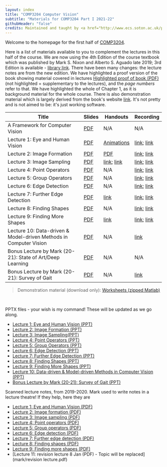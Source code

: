 ```yaml
---
layout: index
title: "COMP3204 Computer Vision"
subtitle: "Materials for COMP3204 Part I 2021-22"
githubHeader: "false"
credits: Maintained and taught by <a href="http://www.ecs.soton.ac.uk/people/msn">Dr Xiaohao Cai</a>
---
```


Welcome to the homepage for the first half of [COMP3204](https://secure.ecs.soton.ac.uk/module/COMP3204).

Here is a list of materials available to you to complement the lectures in this half of the course. We are now using the 4th Edition of the course textbook which was published by Mark S. Nixon and Alberto S. Aguado late 2019; 3rd Edition is available - [library link](https://ebookcentral.proquest.com/lib/soton-ebooks/detail.action?docID=998617&query=Feature+Extraction+and+Image+Processing+for+Computer+Vision). There have been many changes: the lecture notes are from the new edition. We have highlighted a proof version of the book showing material covered in lectures [Highlighted proof of book (PDF)](mark/Sections_of_proof_of_textbook_highlighted.pdf) (not highlighted = supplementary to the lectures), and the *page numbers* refer to that. We have highlighted the whole of Chapter 1, as it is background material for the whole course. There is also demonstration material which is largely derived from the book's website [link](https://www.southampton.ac.uk/~msn/book/). It's not pretty and is not aimed to be: it's just working software. 


Title        | Slides                            |Handouts     | Recording
------------ | ----------------------------------|-------------| --------- 
A Framework for Computer Vision | [PDF](mark/A%20Framework%20for%20Computer%20Vision-i.pdf) | N/A  | N/A
Lecture 1: Eye and Human Vision | [PDF](mark/Lecture_1_21-22.pdf) | [Animations](mark/Lecture_1_animations_2020.pptx) | [link](https://southampton.cloud.panopto.eu/Panopto/Pages/Viewer.aspx?id=9a64be1f-2572-4ca2-8c12-ac4f00e64eba); [link](https://southampton.cloud.panopto.eu/Panopto/Pages/Viewer.aspx?id=4b527945-ad2f-43d9-8eaf-adb800d5991b)
Lecture 2: Image Formation      | [PDF](mark/Lecture_2_21-22.pdf) | [PDF](mark/FourierTransform.pdf) | [link](https://southampton.cloud.panopto.eu/Panopto/Pages/Viewer.aspx?id=53777333-e297-4b2c-bd7e-ac4f00e89916); [link](https://southampton.cloud.panopto.eu/Panopto/Pages/Viewer.aspx?id=9c05babb-9d43-420c-9cd3-adbb00f6ae29#)
Lecture 3: Image Sampling       | [PDF](mark/Lecture_3_21-22.pdf) | [link](https://en.wikipedia.org/wiki/Nyquist%E2%80%93Shannon_sampling_theorem); [link](https://en.wikipedia.org/wiki/Dirac_comb) | [link](https://southampton.cloud.panopto.eu/Panopto/Pages/Viewer.aspx?id=dc0154f9-4345-4a53-9219-ac5200e306b7); [link](https://southampton.cloud.panopto.eu/Panopto/Pages/Viewer.aspx?id=2baee1da-6f9d-4bc5-9f1e-adbe00b4785a)
Lecture 4: Point Operators      | [PDF](mark/Lecture_4_21-22.pdf) | N/A | [link](https://southampton.cloud.panopto.eu/Panopto/Pages/Viewer.aspx?id=803c26de-a504-4d38-a3fb-ac5600e051ce); [link](https://southampton.cloud.panopto.eu/Panopto/Pages/Viewer.aspx?id=159cc9b8-bd31-49fd-b6fe-adbf00d575cc)
Lecture 5: Group Operators      | [PDF](mark/Lecture_5_21-22.pdf) | N/A | [link](https://southampton.cloud.panopto.eu/Panopto/Pages/Viewer.aspx?id=a146ecac-cdc8-4a62-a21c-ac5600e4e95e); [link](https://southampton.cloud.panopto.eu/Panopto/Pages/Viewer.aspx?id=bf40f52e-204a-472e-a0d1-adc200f69b9b)
Lecture 6: Edge Detection       | [PDF](mark/Lecture_6_21-22.pdf) | N/A | [link](https://southampton.cloud.panopto.eu/Panopto/Pages/Viewer.aspx?id=7e16fefa-fb77-4f33-af33-ac5900f1f400); [link](https://southampton.cloud.panopto.eu/Panopto/Pages/Viewer.aspx?id=f275d5fd-1504-4b90-9794-adc500b4f3dc)
Lecture 7: Further Edge Detection | [PDF](mark/Lecture_7_21-22.pdf) | [link](https://homepages.inf.ed.ac.uk/rbf/HIPR2/canny.htm) | [link](https://southampton.cloud.panopto.eu/Panopto/Pages/Viewer.aspx?id=6918a84a-f3ae-4682-8e39-ac5d010116f3); [link](https://southampton.cloud.panopto.eu/Panopto/Pages/Viewer.aspx?id=65887bc0-2d74-4603-bd21-adc600d598e2)
Lecture 8: Finding Shapes       | [PDF](mark/Lecture_8_21-22.pdf) | N/A | [link](https://southampton.cloud.panopto.eu/Panopto/Pages/Viewer.aspx?id=105a32af-14a8-44ce-8ede-ac5d0103c375); [link](https://southampton.cloud.panopto.eu/Panopto/Pages/Viewer.aspx?id=c6d479f2-c2d4-4ff2-8b52-adc900f74722)
Lecture 9: Finding More Shapes  | [PDF](mark/Lecture_9_21-22.pdf) | [link](https://homepages.inf.ed.ac.uk/rbf/HIPR2/hough.htm) | [link](https://southampton.cloud.panopto.eu/Panopto/Pages/Viewer.aspx?id=54b3d80f-634c-4d75-82bb-ac6000ebe406); [link](https://southampton.cloud.panopto.eu/Panopto/Pages/Viewer.aspx?id=2ff1b728-e648-4569-b450-adcc00b5035f)
Lecture 10: Data-driven & Model-driven Methods in Computer Vision | [PDF](mark/Lecture_10_special-topic_21-22.pdf) | N/A | [link](https://southampton.cloud.panopto.eu/Panopto/Pages/Viewer.aspx?id=86501ed2-0d39-4115-b11c-ade900e6378f)
Bonus Lecture by Mark (20-21): State of Art/Deep Learning | [PDF](mark/Lecture_10_2020.pdf) | N/A | N/A
Bonus Lecture by Mark (20-21): Survey of Gait | [PDF](mark/ACCV%202020%20gait%20nixon%20s.pdf) | N/A | [link](https://southampton.cloud.panopto.eu/Panopto/Pages/Viewer.aspx?id=196e5e30-adee-48b8-b87b-ac8000f21d63)


> Demonstration material (download only): [Worksheets (zipped Matlab)](mark/Marks_matlab.zip)


&nbsp;


PPTX files - your wish is my command! These will be updated as we go along.

* [Lecture 1: Eye and Human Vision (PPT)](mark/Lecture_1_21-22.pptx)
* [Lecture 2: Image Formation (PPT)](mark/Lecture_2_21-22.pptx)
* [Lecture 3: Image Sampling(PPT)](mark/Lecture_3_21-22.pptx)
* [Lecture 4: Point Operators (PPT)](mark/Lecture_4_21-22.pptx)
* [Lecture 5: Group Operators (PPT)](mark/Lecture_5_21-22.pptx)
* [Lecture 6: Edge Detection (PPT)](mark/Lecture_6_21-22.pptx)
* [Lecture 7: Further Edge Detection (PPT)](mark/Lecture_7_21-22.pptx)
* [Lecture 8: Finding Shapes (PPT)](mark/Lecture_8_21-22.pptx)
* [Lecture 9: Finding More Shapes (PPT)](mark/Lecture_9_21-22.pptx)
* [Lecture 10: Data-driven & Model-driven Methods in Computer Vision (PPT)](mark/Lecture_10_special-topic_21-22.pptx)
* [Bonus Lecture by Mark (20-21): Survey of Gait (PPT)](mark/ACCV%202020%20gait%20nixon%20s.pptx)

Scanned lecture notes, from 2019-2020. Mark used to write notes in a lecture theatre! If they help, here they are

* [Lecture 1: Eye and Human Vision (PDF)](mark/L20notes%2019-20.pdf)
* [Lecture 2: Image formation (PDF)](mark/Lect%202%20notes%2019-20.pdf)
* [Lecture 3: Image sampling (PDF)](mark/Lect%203%20notes%2019-20.pdf)
* [Lecture 4: Point operators (PDF)](mark/Lect%204%20notes%2019-20.pdf)
* [Lecture 5: Group operators (PDF)](mark/Lect%205%20notes%2019-20.pdf)
* [Lecture 6: Edge detection (PDF)](mark/Lect%206%20notes%2019-20.pdf)
* [Lecture 7: Further edge detection (PDF)](mark/Lect%207%20notes%2019-20.pdf)
* [Lecture 8: Finding shapes (PDF)](mark/Lect%208%20notes%2019-20.pdf)
* [Lecture 9: Finding more shapes (PDF)](mark/Lect%209%20notes%2019-20.pdf)
* [Lecture 11: revision lecture 8 Jan (PDF) - Topic will be replaced](mark/revision lecture.pdf)

<!---
* [Lecture 1](mark/Lecture_1_Human_Vision.pdf)
* [Lecture 2](mark/Lecture_2_Image_formation.pdf)
* [Lecture 3](mark/Lecture_3_DiscreteFT.pdf)
* [Lecture 4](mark/Lecture_4_slides_point_operators.pdf)
* [Lecture 5](mark/Lecture_5_slides_group_operators.pdf)
* [Lecture 6](mark/Lecture_6_slides_edge_detection1.pdf)
* [Lecture 7](mark/Lecture_7_slides_further_edge_det.pdf)
* [Lecture 8](mark/Lecture_8_slides_finding_shapes.pdf)
* [Lecture 9](mark/Lecture_9_slides_finding_more_shapes.pdf)
-->

<!---
Revision Lecture
* [Jan 2019](mark/revision_lecture.pdf)
-->
<!---
I used to provide handouts for lectures, and they relate to the book's third edition, but the students suggested I need them no longer given the ppts which support the course. If you want them they are here:

* [Handout #0 (PDF)](mark/handout 0.pdf)
* [Handout #1 (PDF)](mark/handout 1.pdf)
* [Handout #2 (PDF)](mark/handout2.pdf)
* [Handout #3 (PDF)](mark/handout3.pdf)
* [Handout #4 (PDF)](mark/handout4.pdf)
* [Handout #5 (PDF)](mark/handout5.pdf)
* [Handout #6 (PDF)](mark/handout6.pdf)
* [Handout #7 (PDF)](mark/handout7.pdf)
* [Handout #8 (PDF)](mark/handout8.pdf)
* [Handout #9 (PDF)](mark/handout9.pdf)
* [Handout #10 (PDF)](mark/handout10.pdf)
* [Handout #13 (PDF)](mark/handout13.pdf)
* [Handout #14 (PDF)](mark/handout14.pdf)
 
-->
